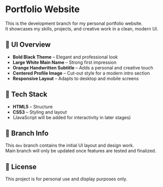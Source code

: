 # Portfolio Website

This is the development branch for my personal portfolio website.  
It showcases my skills, projects, and creative work in a clean, modern UI.

## 🎨 UI Overview
- **Bold Black Theme** – Elegant and professional look
- **Large White Main Name** – Strong first impression
- **Orange Handwritten Subtitle** – Adds a personal and creative touch
- **Centered Profile Image** – Cut-out style for a modern intro section
- **Responsive Layout** – Adapts to desktop and mobile screens

## 🚀 Tech Stack
- **HTML5** – Structure
- **CSS3** – Styling and layout
- (JavaScript will be added for interactivity in later stages)

## 📌 Branch Info
This `dev` branch contains the initial UI layout and design work.  
Main branch will only be updated once features are tested and finalized.

## 📄 License
This project is for personal use and display purposes only.
